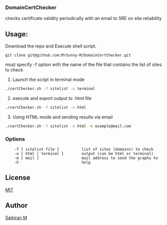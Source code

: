 ### DomainCertChecker

checks certificate validity periodically with an email to SRE on site reliability


## Usage:

Download the repo and Execute shell script.

`git clone git@github.com:MrSunny-M/DomainCertChecker.git`

must specify -f option with the name of the file that contains the list of sites to check

1. Launch the script in terminal mode

```bash
./certChecker.sh -f sitelist -o terminal
```

2. execute and export output to .html file

```bash
./certChecker.sh -f sitelist -o html
```

3. Using HTML mode and sending results via email

```bash
./certChecker.sh -f sitelist -o html -m example@mail.com
```

### Options

    	-f [ sitelist file ]          list of sites (domains) to check
		-o [ html | terminal ]        output (can be html or terminal)
		-m [ mail ]                   mail address to send the graphs to
		-h                            help
    
    
## License

[MIT](https://choosealicense.com/licenses/mit/)

## Author

[Saikiran M](https://github.com/MrSunny-M)
